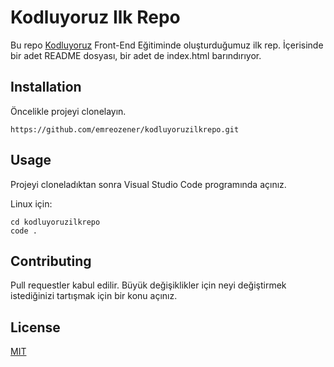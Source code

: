 # Kodluyoruz Ilk Repo

Bu repo [Kodluyoruz](https://www.kodluyoruz.org/) Front-End Eğitiminde oluşturduğumuz ilk rep. İçerisinde bir adet README dosyası, bir adet de index.html barındırıyor.

## Installation

Öncelikle projeyi clonelayın.

` https://github.com/emreozener/kodluyoruzilkrepo.git `

## Usage

Projeyi cloneladıktan sonra Visual Studio Code programında açınız.

Linux için:

```
cd kodluyoruzilkrepo
code .
```

## Contributing

Pull requestler kabul edilir. Büyük değişiklikler için neyi değiştirmek istediğinizi tartışmak için bir konu açınız.

## License

[MIT](https://choosealicense.com/licenses/mit/)